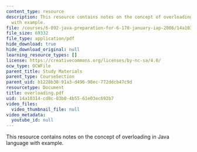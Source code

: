 ```yaml
---
content_type: resource
description: This resource contains notes on the concept of overloading in Java language
  with example.
file: /courses/6-092-java-preparation-for-6-170-january-iap-2006/14a10314cd8c03b04b5561e03ec692b7_overloading.pdf
file_size: 69332
file_type: application/pdf
hide_download: true
hide_download_original: null
learning_resource_types: []
license: https://creativecommons.org/licenses/by-nc-sa/4.0/
ocw_type: OCWFile
parent_title: Study Materials
parent_type: CourseSection
parent_uid: b1228b38-91a3-d496-98ec-772ddcb47c9d
resourcetype: Document
title: overloading.pdf
uid: 14a10314-cd8c-03b0-4b55-61e03ec692b7
video_files:
  video_thumbnail_file: null
video_metadata:
  youtube_id: null
---
```

This resource contains notes on the concept of overloading in Java language with example.